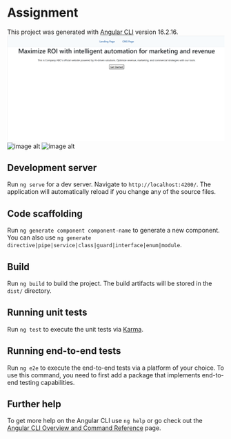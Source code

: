 # Assignment

This project was generated with [Angular CLI](https://github.com/angular/angular-cli) version 16.2.16.
![image alt](https://github.com/yashmangineni/assignment/blob/4de0a02470038ec07f5e76e13c7466ea30a6e28d/Screenshot%202025-04-09%20125927.png)
![image alt]()
![image alt]()
## Development server

Run `ng serve` for a dev server. Navigate to `http://localhost:4200/`. The application will automatically reload if you change any of the source files.

## Code scaffolding

Run `ng generate component component-name` to generate a new component. You can also use `ng generate directive|pipe|service|class|guard|interface|enum|module`.

## Build

Run `ng build` to build the project. The build artifacts will be stored in the `dist/` directory.

## Running unit tests

Run `ng test` to execute the unit tests via [Karma](https://karma-runner.github.io).

## Running end-to-end tests

Run `ng e2e` to execute the end-to-end tests via a platform of your choice. To use this command, you need to first add a package that implements end-to-end testing capabilities.

## Further help

To get more help on the Angular CLI use `ng help` or go check out the [Angular CLI Overview and Command Reference](https://angular.io/cli) page.




